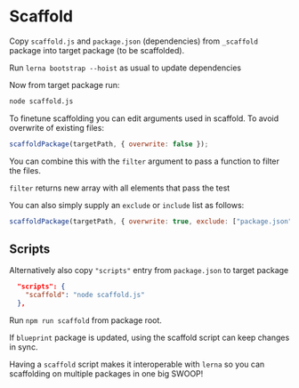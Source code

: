 # Scaffold

Copy `scaffold.js` and `package.json` (dependencies) from `_scaffold` package into target package (to be scaffolded).

Run `lerna bootstrap --hoist` as usual to update dependencies

Now from target package run:

```bash
node scaffold.js
```

To finetune scaffolding you can edit arguments used in scaffold.
To avoid overwrite of existing files:

```js
scaffoldPackage(targetPath, { overwrite: false });
```

You can combine this with the `filter` argument to pass a function to filter the files.

`filter` returns new array with all elements that pass the test

You can also simply supply an `exclude` or `include` list as follows:

```js
scaffoldPackage(targetPath, { overwrite: true, exclude: ["package.json"] });
```

## Scripts

Alternatively also copy `"scripts"` entry from `package.json` to target package

```json
  "scripts": {
    "scaffold": "node scaffold.js"
  },
```

Run `npm run scaffold` from package root.

If `blueprint` package is updated, using the scaffold script can keep changes in sync.

Having a `scaffold` script makes it interoperable with `lerna` so you can scaffolding on multiple packages in one big SWOOP!
